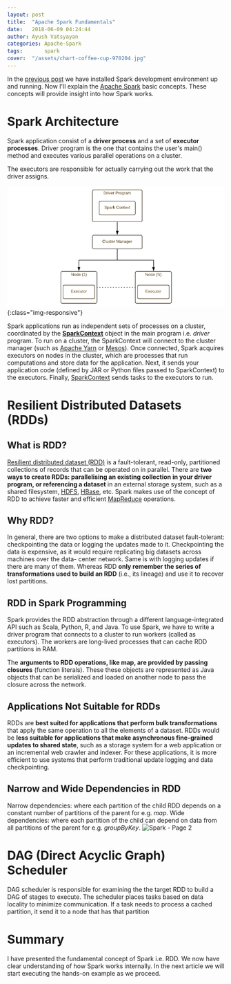 ```yaml
---
layout: post
title:  "Apache Spark Fundamentals"
date:   2018-06-09 04:24:44
author: Ayush Vatsyayan
categories: Apache-Spark
tags:	    spark
cover:  "/assets/chart-coffee-cup-970204.jpg"
---
```


In the [previous post](https://ayushedu.github.io/apache-spark/2018/06/04/Setting-up-spark-development-environment.html) we have installed Spark development environment up and running. 
Now I'll explain the [Apache Spark](https://spark.apache.org/) basic concepts. These concepts will provide insight into how Spark works.

# Spark Architecture

Spark application consist of a **driver process** and a set of **executor processes**. Driver program is the one that contains the user's main() method and executes various parallel operations on a cluster.

The executors are responsible for actually carrying out the work that the driver assigns.

![](/assets/spark.png){:class="img-responsive"}

Spark applications run as independent sets of processes on a cluster, coordinated by the **[SparkContext](https://spark.apache.org/docs/latest/api/python/pyspark.html#pyspark.SparkContext)** object in the main program i.e. *driver* program.
To run on a cluster, the SparkContext will connect to the cluster manager (such as [Apache Yarn](https://hadoop.apache.org/docs/current/hadoop-yarn/hadoop-yarn-site/YARN.html) or [Mesos](http://mesos.apache.org)). Once connected, Spark acquires executors on nodes in the cluster, which are processes that run computations and store data for the application. Next, it sends your application code (defined by JAR or Python files passed to SparkContext) to the executors. Finally, [SparkContext](https://spark.apache.org/docs/latest/api/python/pyspark.html#pyspark.SparkContext) sends tasks to the executors to run.

# Resilient Distributed Datasets (RDDs)

## What is RDD?

[Resilient distributed dataset (RDD)](https://spark.apache.org/docs/latest/rdd-programming-guide.html#resilient-distributed-datasets-rdds) is a fault-tolerant, read-only, partitioned collections of records that can be operated on in parallel. There are **two ways to create RDDs: parallelising an existing collection in your driver program, or referencing a dataset** in an external storage system, such as a shared filesystem, [HDFS](http://hadoop.apache.org/docs/current/hadoop-project-dist/hadoop-hdfs/HdfsDesign.html), [HBase](http://hbase.apache.org), etc.
Spark makes use of the concept of RDD to achieve faster and efficient [MapReduce](https://en.wikipedia.org/wiki/MapReduce) operations.

## Why RDD?

In general, there are two options to make a distributed dataset fault-tolerant: checkpointing the data or logging the updates made to it. 
Checkpointing the data is expensive, as it would require replicating big datasets across machines over the data- center network. Same is with logging updates if there are many of them. 
Whereas RDD **only remember the series of transformations used to build an RDD** (i.e., its lineage) and use it to recover lost partitions.

## RDD in Spark Programming

Spark provides the RDD abstraction through a different language-integrated API such as Scala, Python, R, and Java. To use Spark, we have to write a driver program that connects to a cluster to run workers (called as executors). The workers are long-lived processes that can cache RDD partitions in RAM.

The **arguments to RDD operations, like map, are provided by passing closures** (function literals). These these objects are represented as Java objects that can be serialized and loaded on another node to pass the closure across the network.

## Applications Not Suitable for RDDs

RDDs are **best suited for applications that perform bulk transformations** that apply the same operation to all the elements of a dataset.
RDDs would be **less suitable for applications that make asynchronous fine-grained updates to shared state**, such as a storage system for a web application or an incremental web crawler and indexer. For these applications, it is more efficient to use systems that perform traditional update logging and data checkpointing.

## Narrow and Wide Dependencies in RDD

Narrow dependencies: where each partition of the child RDD depends on a constant number of partitions of the parent for e.g. *map*.
Wide dependencies: where each partition of the child can depend on data from all partitions of the parent for e.g. *groupByKey*.
<img src="https://adeduction.files.wordpress.com/2018/06/spark-page-2.jpeg" alt="Spark - Page 2" width="740" height="340" class="alignnone size-full wp-image-207" />

# DAG (Direct Acyclic Graph) Scheduler

DAG scheduler is responsible for examining the the target RDD to build a DAG of stages to execute. The scheduler places tasks based on data locality to minimize communication. If a task needs to process a cached partition, it send it to a node that has that partition

# Summary

I have presented the fundamental concept of Spark i.e. RDD. We now have clear understanding of how Spark works internally. In the next article we will start executing the hands-on example as we proceed.